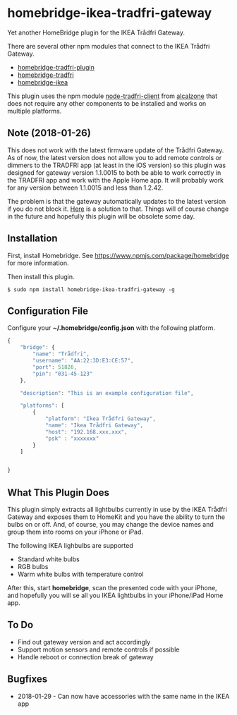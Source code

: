 # homebridge-ikea-tradfri-gateway

Yet another HomeBridge plugin for the IKEA Trådfri Gateway.

There are several other npm modules that connect to the IKEA Trådfri Gateway.

* [homebridge-tradfri-plugin](https://www.npmjs.com/package/homebridge-tradfri-plugin)
* [homebridge-tradfri](https://www.npmjs.com/package/homebridge-tradfri)
* [homebridge-ikea](https://www.npmjs.com/package/homebridge-ikea)

This plugin uses the npm module
[node-tradfri-client](https://www.npmjs.com/package/node-tradfri-client)
from
[alcalzone](https://www.npmjs.com/~alcalzone)
that does not require any other components to be installed and works on multiple
platforms.

## Note (2018-01-26)
This does not work with the latest firmware update
of the Trådfri Gateway. As of now, the latest version does not
allow you to add remote controls or dimmers to the
TRADFRI app (at least in the iOS version) so this plugin
was designed for gateway version 1.1.0015 to both be able
to work correctly in the TRADFRI app and work with the Apple Home app.
It will probably work for any version between 1.1.0015 and less than 1.2.42.

The problem is that the gateway automatically updates to the
latest version if you do not block it.
[Here](https://www.reddit.com/r/tradfri/comments/7p80wd/new_firmware_1314_megathread_issues_fixes_bugs/dshxwm2)
is a solution to that. Things will of course change in the future and hopefully this plugin
will be obsolete some day.

## Installation

First, install Homebridge. See https://www.npmjs.com/package/homebridge
for more information.

Then install this plugin.

    $ sudo npm install homebridge-ikea-tradfri-gateway -g

## Configuration File

Configure your **~/.homebridge/config.json** with the following platform.


```javascript
{
    "bridge": {
        "name": "Trådfri",
        "username": "AA:22:3D:E3:CE:57",
        "port": 51826,
        "pin": "031-45-123"
    },

    "description": "This is an example configuration file",

    "platforms": [
        {
            "platform": "Ikea Trådfri Gateway",
            "name": "Ikea Trådfri Gateway",
            "host": "192.168.xxx.xxx",
            "psk" : "xxxxxxx"
        }
    ]


}

```
## What This Plugin Does

This plugin simply extracts all lightbulbs currently in use by the IKEA Trådfri
Gateway and exposes them to HomeKit and you have the ability to turn the
bulbs on or off. And, of course, you may change the device names and
group them into rooms on your iPhone or iPad.

The following IKEA lighbulbs are supported

- Standard white bulbs
- RGB bulbs
- Warm white bulbs with temperature control

After this, start **homebridge**, scan the presented code with your iPhone, and hopefully
you will se all you IKEA lightbulbs in your iPhone/iPad Home app.


## To Do

* Find out gateway version and act accordingly
* Support motion sensors and remote controls if possible
* Handle reboot or connection break of gateway

## Bugfixes

* 2018-01-29 - Can now have accessories with the same name in the IKEA app
